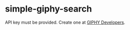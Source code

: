 # simple-giphy-search
API key must be provided. Create one at [GIPHY Developers](https://developers.giphy.com/).
